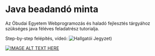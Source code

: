 # Java beadandó minta
Az Óbudai Egyetem Webprogramozás és haladó fejlesztés tárgyához szükséges java féléves feladatrész tutorialja.

Step-by-step felépítés, vídeó:
![Hallgatói Jegyzet](https://img.shields.io/badge/megoldás-Hallgatói-blue))

[![IMAGE ALT TEXT HERE](https://img.youtube.com/vi/PAWvySvQP2c/0.jpg)](https://www.youtube.com/watch?v=PAWvySvQP2c)
